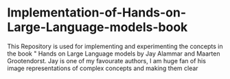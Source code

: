 # Implementation-of-Hands-on-Large-Language-models-book

This Repository is used for implementing and experimenting the concepts in the book " Hands on Large Language models by Jay Alammar and Maarten Grootendorst. Jay is one of my favourate authors, I am huge fan of his image representations of complex concepts and making them clear
